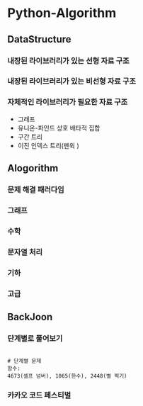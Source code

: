 # Python-Algorithm

## DataStructure
### 내장된 라이브러리가 있는 선형 자료 구조
### 내장된 라이브러리가 있는 비선형 자료 구조
### 자체적인 라이브러리가 필요한 자료 구조
+ 그래프
+ 유니온-파인드 상호 배타적 집합
+ 구간 트리
+ 이진 인덱스 트리(펜윅 )

## Alogorithm
### 문제 해결 패러다임
### 그래프
### 수학
### 문자열 처리
### 기하
### 고급 

## BackJoon
### 단계별로 풀어보기
<pre><code>
# 단계별 문제
함수:
4673(셀프 넘버), 1065(한수), 2448(별 찍기)
</code></pre>
### 카카오 코드 페스티벌

